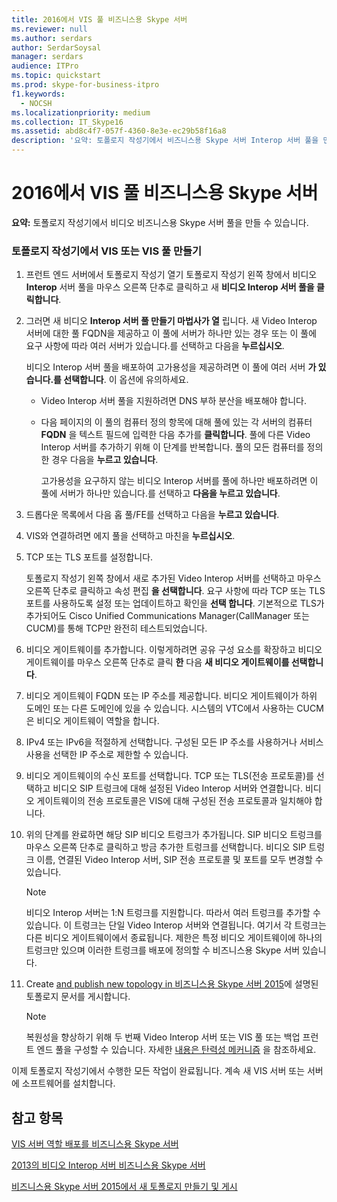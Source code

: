 ```yaml
---
title: 2016에서 VIS 풀 비즈니스용 Skype 서버
ms.reviewer: null
ms.author: serdars
author: SerdarSoysal
manager: serdars
audience: ITPro
ms.topic: quickstart
ms.prod: skype-for-business-itpro
f1.keywords:
  - NOCSH
ms.localizationpriority: medium
ms.collection: IT_Skype16
ms.assetid: abd8c4f7-057f-4360-8e3e-ec29b58f16a8
description: '요약: 토폴로지 작성기에서 비즈니스용 Skype 서버 Interop 서버 풀을 만드는 방법을 설명하는 문서입니다.'
---
```


# <a name="create-a-vis-pool-in-skype-for-business-server"></a>2016에서 VIS 풀 비즈니스용 Skype 서버
 
**요약:** 토폴로지 작성기에서 비디오 비즈니스용 Skype 서버 풀을 만들 수 있습니다.
  
### <a name="create-a-vis-or-vis-pool-using-topology-builder"></a>토폴로지 작성기에서 VIS 또는 VIS 풀 만들기

1. 프런트 엔드 서버에서 토폴로지 작성기 열기 토폴로지 작성기 왼쪽 창에서 비디오 **Interop** 서버 풀을 마우스 오른쪽 단추로 클릭하고 새 **비디오 Interop 서버 풀을 클릭합니다**. 
    
2. 그러면 새 비디오 **Interop 서버 풀 만들기 마법사가 열** 립니다. 새 Video Interop 서버에 대한 풀 FQDN을 제공하고 이 풀에 서버가  하나만 있는 경우 또는 이  풀에 요구 사항에 따라 여러 서버가 있습니다.를 선택하고 다음을 **누르십시오**.
    
    비디오 Interop 서버 풀을 배포하여 고가용성을 제공하려면 이 풀에 여러 서버 **가 있습니다.를 선택합니다**. 이 옵션에 유의하세요. 
    
    - Video Interop 서버 풀을 지원하려면 DNS 부하 분산을 배포해야 합니다. 
    
   - 다음 페이지의 이 풀의 컴퓨터 정의  항목에 대해 풀에 있는 각 서버의 컴퓨터 **FQDN** 을 텍스트 필드에 입력한 다음 추가를 **클릭합니다**. 풀에 다른 Video Interop 서버를 추가하기 위해 이 단계를 반복합니다. 풀의 모든 컴퓨터를 정의한 경우 다음을 **누르고 있습니다**.
    
     고가용성을 요구하지 않는 비디오 Interop 서버를 풀에 하나만 배포하려면 이 풀에 서버가 하나만  있습니다.를 선택하고 **다음을 누르고 있습니다**.
    
3. 드롭다운 목록에서 다음 홉 풀/FE를 선택하고 다음을 **누르고 있습니다**.
    
4. VIS와 연결하려면 에지 풀을 선택하고 마친을 **누르십시오**.
    
5. TCP 또는 TLS 포트를 설정합니다.
    
    토폴로지 작성기 왼쪽 창에서 새로 추가된 Video Interop 서버를 선택하고 마우스 오른쪽 단추로 클릭하고 속성 편집 **을 선택합니다**. 요구 사항에 따라 TCP 또는 TLS 포트를 사용하도록 설정 또는 업데이트하고 확인을 **선택 합니다**. 기본적으로 TLS가 추가되어도 Cisco Unified Communications Manager(CallManager 또는 CUCM)를 통해 TCP만 완전히 테스트되었습니다.
    
6. 비디오 게이트웨이를 추가합니다. 이렇게하려면 공유 구성 요소를 확장하고 비디오 게이트웨이를 마우스 오른쪽 단추로 클릭 **한** 다음 **새 비디오 게이트웨이를 선택합니다**.
    
7. 비디오 게이트웨이 FQDN 또는 IP 주소를 제공합니다. 비디오 게이트웨이가 하위 도메인 또는 다른 도메인에 있을 수 있습니다. 시스템의 VTC에서 사용하는 CUCM은 비디오 게이트웨이 역할을 합니다.
    
8. IPv4 또는 IPv6을 적절하게 선택합니다. 구성된 모든 IP 주소를 사용하거나 서비스 사용을 선택한 IP 주소로 제한할 수 있습니다.
    
9. 비디오 게이트웨이의 수신 포트를 선택합니다. TCP 또는 TLS(전송 프로토콜)를 선택하고 비디오 SIP 트렁크에 대해 설정된 Video Interop 서버와 연결합니다. 비디오 게이트웨이의 전송 프로토콜은 VIS에 대해 구성된 전송 프로토콜과 일치해야 합니다.
    
10. 위의 단계를 완료하면 해당 SIP 비디오 트렁크가 추가됩니다. SIP 비디오 트렁크를 마우스 오른쪽 단추로 클릭하고 방금 추가한 트렁크를 선택합니다. 비디오 SIP 트렁크 이름, 연결된 Video Interop 서버, SIP 전송 프로토콜 및 포트를 모두 변경할 수 있습니다. 
    
    > [!NOTE]
    >  비디오 Interop 서버는 1:N 트렁크를 지원합니다. 따라서 여러 트렁크를 추가할 수 있습니다. 이 트렁크는 단일 Video Interop 서버와 연결됩니다. 여기서 각 트렁크는 다른 비디오 게이트웨이에서 종료됩니다. 제한은 특정 비디오 게이트웨이에 하나의 트렁크만 있으며 이러한 트렁크를 배포에 정의할 수 비즈니스용 Skype 서버 있습니다.
  
11. Create [and publish new topology in 비즈니스용 Skype 서버 2015](../../deploy/install/create-and-publish-new-topology.md)에 설명된 토폴로지 문서를 게시합니다.
    
    > [!NOTE]
    > 복원성을 향상하기 위해 두 번째 Video Interop 서버 또는 VIS 풀 또는 백업 프런트 엔드 풀을 구성할 수 있습니다. 자세한 [내용은 탄력성 메커니즘](../../plan-your-deployment/video-interop-server.md#resiliency) 을 참조하세요.
  
이제 토폴로지 작성기에서 수행한 모든 작업이 완료됩니다. 계속 새 VIS 서버 또는 서버에 소프트웨어를 설치합니다.
## <a name="see-also"></a>참고 항목

[VIS 서버 역할 배포를 비즈니스용 Skype 서버](deploy-the-vis-server-role.md)

[2013의 비디오 Interop 서버 비즈니스용 Skype 서버](../../plan-your-deployment/video-interop-server.md)
  
[비즈니스용 Skype 서버 2015에서 새 토폴로지 만들기 및 게시](../../deploy/install/create-and-publish-new-topology.md)
